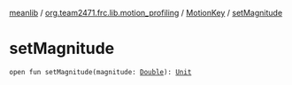 [meanlib](../../index.md) / [org.team2471.frc.lib.motion_profiling](../index.md) / [MotionKey](index.md) / [setMagnitude](./set-magnitude.md)

# setMagnitude

`open fun setMagnitude(magnitude: `[`Double`](https://kotlinlang.org/api/latest/jvm/stdlib/kotlin/-double/index.html)`): `[`Unit`](https://kotlinlang.org/api/latest/jvm/stdlib/kotlin/-unit/index.html)